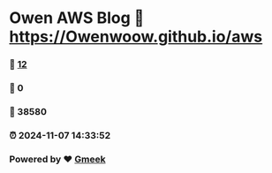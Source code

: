 # Owen AWS Blog :link: https://Owenwoow.github.io/aws 
### :page_facing_up: [12](https://Owenwoow.github.io/aws/tag.html) 
### :speech_balloon: 0 
### :hibiscus: 38580 
### :alarm_clock: 2024-11-07 14:33:52 
### Powered by :heart: [Gmeek](https://github.com/Meekdai/Gmeek)

